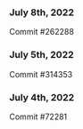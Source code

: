 ### July 8th, 2022

Commit #262288

### July 5th, 2022

Commit #314353


### July 4th, 2022

Commit #72281
